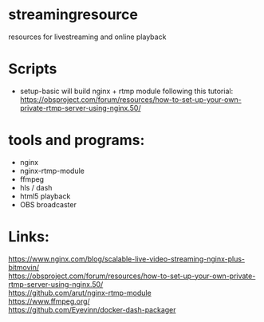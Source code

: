 # streamingresource
resources for livestreaming and online playback

# Scripts
- setup-basic will build nginx + rtmp module following this tutorial: https://obsproject.com/forum/resources/how-to-set-up-your-own-private-rtmp-server-using-nginx.50/



# tools and programs:
* nginx
* nginx-rtmp-module
* ffmpeg
* hls / dash
* html5 playback
* OBS broadcaster

# Links:
https://www.nginx.com/blog/scalable-live-video-streaming-nginx-plus-bitmovin/ <br>
https://obsproject.com/forum/resources/how-to-set-up-your-own-private-rtmp-server-using-nginx.50/ <br>
https://github.com/arut/nginx-rtmp-module <br>
https://www.ffmpeg.org/ <br>
https://github.com/Eyevinn/docker-dash-packager
